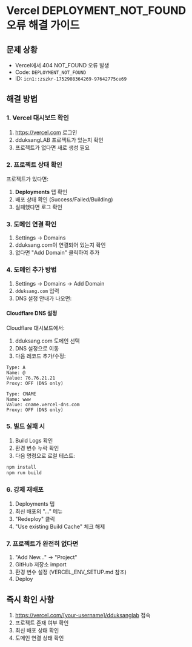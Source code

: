 # Vercel DEPLOYMENT_NOT_FOUND 오류 해결 가이드

## 문제 상황

- Vercel에서 404 NOT_FOUND 오류 발생
- Code: `DEPLOYMENT_NOT_FOUND`
- ID: `icn1::zszkr-1752908364269-97642775ce69`

## 해결 방법

### 1. Vercel 대시보드 확인

1. https://vercel.com 로그인
2. dduksangLAB 프로젝트가 있는지 확인
3. 프로젝트가 없다면 새로 생성 필요

### 2. 프로젝트 상태 확인

프로젝트가 있다면:

1. **Deployments** 탭 확인
2. 배포 상태 확인 (Success/Failed/Building)
3. 실패했다면 로그 확인

### 3. 도메인 연결 확인

1. Settings → Domains
2. dduksang.com이 연결되어 있는지 확인
3. 없다면 "Add Domain" 클릭하여 추가

### 4. 도메인 추가 방법

1. Settings → Domains → Add Domain
2. `dduksang.com` 입력
3. DNS 설정 안내가 나오면:

#### Cloudflare DNS 설정

Cloudflare 대시보드에서:

1. dduksang.com 도메인 선택
2. DNS 설정으로 이동
3. 다음 레코드 추가/수정:

```
Type: A
Name: @
Value: 76.76.21.21
Proxy: OFF (DNS only)

Type: CNAME
Name: www
Value: cname.vercel-dns.com
Proxy: OFF (DNS only)
```

### 5. 빌드 실패 시

1. Build Logs 확인
2. 환경 변수 누락 확인
3. 다음 명령으로 로컬 테스트:

```bash
npm install
npm run build
```

### 6. 강제 재배포

1. Deployments 탭
2. 최신 배포의 "..." 메뉴
3. "Redeploy" 클릭
4. "Use existing Build Cache" 체크 해제

### 7. 프로젝트가 완전히 없다면

1. "Add New..." → "Project"
2. GitHub 저장소 import
3. 환경 변수 설정 (VERCEL_ENV_SETUP.md 참조)
4. Deploy

## 즉시 확인 사항

1. https://vercel.com/[your-username]/dduksanglab 접속
2. 프로젝트 존재 여부 확인
3. 최신 배포 상태 확인
4. 도메인 연결 상태 확인
